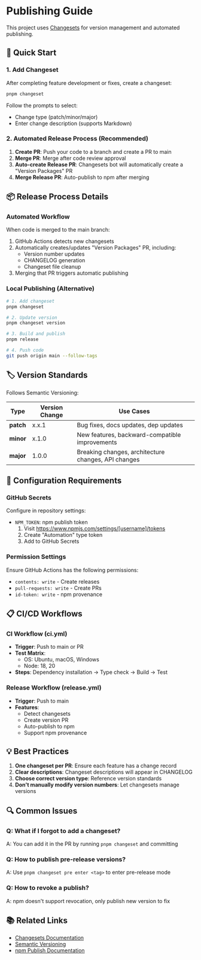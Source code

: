 # Publishing Guide

This project uses [Changesets](https://github.com/changesets/changesets) for version management and automated publishing.

## 🚀 Quick Start

### 1. Add Changeset

After completing feature development or fixes, create a changeset:

```bash
pnpm changeset
```

Follow the prompts to select:

- Change type (patch/minor/major)
- Enter change description (supports Markdown)

### 2. Automated Release Process (Recommended)

1. **Create PR**: Push your code to a branch and create a PR to main
2. **Merge PR**: Merge after code review approval
3. **Auto-create Release PR**: Changesets bot will automatically create a "Version Packages" PR
4. **Merge Release PR**: Auto-publish to npm after merging

## 📦 Release Process Details

### Automated Workflow

When code is merged to the main branch:

1. GitHub Actions detects new changesets
2. Automatically creates/updates "Version Packages" PR, including:
   - Version number updates
   - CHANGELOG generation
   - Changeset file cleanup
3. Merging that PR triggers automatic publishing

### Local Publishing (Alternative)

```bash
# 1. Add changeset
pnpm changeset

# 2. Update version
pnpm changeset version

# 3. Build and publish
pnpm release

# 4. Push code
git push origin main --follow-tags
```

## 🏷️ Version Standards

Follows Semantic Versioning:

| Type      | Version Change | Use Cases                               |
| --------- | -------------- | --------------------------------------- |
| **patch** | x.x.1          | Bug fixes, docs updates, dep updates   |
| **minor** | x.1.0          | New features, backward-compatible improvements |
| **major** | 1.0.0          | Breaking changes, architecture changes, API changes |

## 🔧 Configuration Requirements

### GitHub Secrets

Configure in repository settings:

- `NPM_TOKEN`: npm publish token
  1. Visit https://www.npmjs.com/settings/[username]/tokens
  2. Create "Automation" type token
  3. Add to GitHub Secrets

### Permission Settings

Ensure GitHub Actions has the following permissions:

- `contents: write` - Create releases
- `pull-requests: write` - Create PRs
- `id-token: write` - npm provenance

## 📋 CI/CD Workflows

### CI Workflow (ci.yml)

- **Trigger**: Push to main or PR
- **Test Matrix**:
  - OS: Ubuntu, macOS, Windows
  - Node: 18, 20
- **Steps**: Dependency installation → Type check → Build → Test

### Release Workflow (release.yml)

- **Trigger**: Push to main
- **Features**:
  - Detect changesets
  - Create version PR
  - Auto-publish to npm
  - Support npm provenance

## 💡 Best Practices

1. **One changeset per PR**: Ensure each feature has a change record
2. **Clear descriptions**: Changeset descriptions will appear in CHANGELOG
3. **Choose correct version type**: Reference version standards
4. **Don't manually modify version numbers**: Let changesets manage versions

## 🔍 Common Issues

### Q: What if I forgot to add a changeset?

A: You can add it in the PR by running `pnpm changeset` and committing

### Q: How to publish pre-release versions?

A: Use `pnpm changeset pre enter <tag>` to enter pre-release mode

### Q: How to revoke a publish?

A: npm doesn't support revocation, only publish new version to fix

## 📚 Related Links

- [Changesets Documentation](https://github.com/changesets/changesets)
- [Semantic Versioning](https://semver.org/)
- [npm Publish Documentation](https://docs.npmjs.com/cli/v8/commands/npm-publish)
